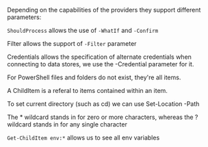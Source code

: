 

Depending on the capabilities of the providers they support different parameters:

`ShouldProcess` allows the use of `-WhatIf` and `-Confirm`

Filter allows the support of `-Filter` parameter

Credentials allows the specification of alternate credentials when connecting to data stores, we use the -Credential parameter for it.

For PowerShell files and folders do not exist, they're all items.

A ChildItem is a referal to items contained within an item. 

To set current directory (such as cd) we can use Set-Location -Path

The * wildcard stands in for zero or more characters, whereas the ? wildcard stands in
for any single character

`Get-ChildItem env:*` allows us to see all env variables
